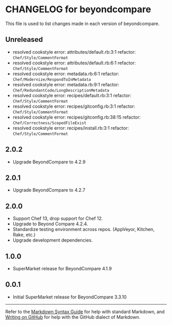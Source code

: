 # CHANGELOG for beyondcompare

This file is used to list changes made in each version of beyondcompare.

## Unreleased

- resolved cookstyle error: attributes/default.rb:3:1 refactor: `Chef/Style/CommentFormat`
- resolved cookstyle error: attributes/default.rb:6:1 refactor: `Chef/Style/CommentFormat`
- resolved cookstyle error: metadata.rb:6:1 refactor: `Chef/Modernize/RespondToInMetadata`
- resolved cookstyle error: metadata.rb:9:1 refactor: `Chef/RedundantCode/LongDescriptionMetadata`
- resolved cookstyle error: recipes/default.rb:3:1 refactor: `Chef/Style/CommentFormat`
- resolved cookstyle error: recipes/gitconfig.rb:3:1 refactor: `Chef/Style/CommentFormat`
- resolved cookstyle error: recipes/gitconfig.rb:38:15 refactor: `Chef/Correctness/ScopedFileExist`
- resolved cookstyle error: recipes/install.rb:3:1 refactor: `Chef/Style/CommentFormat`

## 2.0.2

* Upgrade BeyondCompare to 4.2.9

## 2.0.1

* Upgrade BeyondCompare to 4.2.7

## 2.0.0

* Support Chef 13, drop support for Chef 12.
* Upgrade to Beyond Compare 4.2.4.
* Standardize testing environment across repos.  (AppVeyor, Kitchen, Rake, etc.)
* Upgrade development dependencies.

## 1.0.0

* SuperMarket release for BeyondCompare 4.1.9

## 0.0.1

* Initial SuperMarket release for BeyondCompare 3.3.10

- - -
Refer to the [Markdown Syntax Guide](https://daringfireball.net/projects/markdown/syntax) for help with standard Markdown, and [Writing on GitHub](https://help.github.com/categories/writing-on-github/) for help with the GitHub dialect of Markdown.
